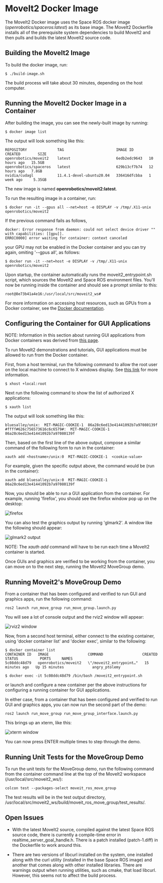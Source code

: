 # MoveIt2 Docker Image

The MoveIt2 Docker image uses the Space ROS docker image (*openrobotics/spaceros:latest*) as its base image. The MoveIt2 Dockerfile installs all of the prerequisite system dependencies to build MoveIt2 and then pulls and builds the latest MoveIt2 source code.

## Building the MoveIt2 Image

To build the docker image, run:

```
$ ./build-image.sh
```

The build process will take about 30 minutes, depending on the host computer.

## Running the MoveIt2 Docker Image in a Container

After building the image, you can see the newly-built image by running:

```
$ docker image list
```

The output will look something like this:

```
REPOSITORY              TAG                        IMAGE ID       CREATED        SIZE
openrobotics/moveit2    latest                     6edb2edc9643   10 hours ago   15.5GB
openrobotics/spaceros   latest                     629b13cf7b74   12 hours ago   7.8GB
nvidia/cudagl           11.4.1-devel-ubuntu20.04   336416dfcbba   1 week ago     5.35GB
```

The new image is named **openrobotics/moveit2:latest**.

To run the resulting image in a container, run:

```
$ docker run -it --gpus all --net=host -e DISPLAY -v /tmp/.X11-unix openrobotics/moveit2
```

If the previous command fails as follows, 

```
docker: Error response from daemon: could not select device driver "" with capabilities: [[gpu]].
ERRO[0000] error waiting for container: context canceled 
```

your GPU may not be enabled in the Docker container and you can try again, omiting '--gpus all', as follows:

```
$ docker run -it --net=host -e DISPLAY -v /tmp/.X11-unix openrobotics/moveit2
```

Upon startup, the container automatically runs the moveit2_entrypoint.sh script, which sources the MoveIt2 and Space ROS environment files. You'll now be running inside the container and should see a prompt similar to this:

```
root@8e73b41a4e16:/usr/local/src/moveit2_ws# 
```

For more information on accessing host resources, such as GPUs from a Docker container, see the [Docker documentation](https://docs.docker.com/config/containers/resource_constraints/).

## Configuring the Container for GUI Applications

NOTE: Information in this section about running GUI applications from Docker containers was derived from [this page](https://www.geeksforgeeks.org/running-gui-applications-on-docker-in-linux/).

To run MoveIt2 demonstrations and tutorials, GUI applications must be allowed to run from the Docker container. 

First, from a host terminal, run the following command to allow the root user on the local machine to connect to X windows display. See [this link](https://stackoverflow.com/questions/43015536/xhost-command-for-docker-gui-apps-eclipse) for more information.

```
$ xhost +local:root
```

Next run the following command to show the list of authorized X applications:

```
$ xauth list
```

The output will look something like this:

```
bluesalley/unix:  MIT-MAGIC-COOKIE-1  86a28c6ed13e41441092b7a97080139f
#ffff#626c756573616c6c6579#:  MIT-MAGIC-COOKIE-1  86a28c6ed13e41441092b7a97080139f
```

Then, based on the first line of the above output, compose a similar command of the following form to run in the container:

```
xauth add <hostname>/unix:0  MIT-MAGIC-COOKIE-1  <cookie-value>
```

For example, given the specific output above, the command would be (run in the container):

```
xauth add bluesalley/unix:0  MIT-MAGIC-COOKIE-1  86a28c6ed13e41441092b7a97080139f
```

Now, you should be able to run a GUI application from the container. For example, running 'firefox', you should see the firefox window pop up on the desktop:

![firefox](resources/firefox.png)

You can also test the graphics output by running 'glmark2'. A window like the following should appear:

![glmark2 output](resources/horse.png)

NOTE: The *xauth add* command will have to be run each time a MoveIt2 container is started.

Once GUIs and graphics are verified to be working from the container, you can move on to the next step, running the MoveIt2 MoveGroup demo.

## Running Moveit2's MoveGroup Demo

From a container that has been configured and verified to run GUI and graphics apps, run the following command:

```
ros2 launch run_move_group run_move_group.launch.py
```

You will see a lot of console output and the rviz2 window will appear:

![rviz2 window](resources/moveit2-rviz.png)

Now, from a second host terminal, either connect to the existing container, using 'docker container list' and 'docker exec', similar to the following:

```
$ docker container list
CONTAINER ID   IMAGE                  COMMAND                  CREATED          STATUS          PORTS     NAMES
5c08ddc48d79   openrobotics/moveit2   \"/moveit2_entrypoint…"   15 minutes ago   Up 15 minutes             angry_ptolemy
```
```
$ docker exec -it 5c08ddc48d79 /bin/bash /moveit2_entrypoint.sh
```

or launch and configure a new container per the above instructions for configuring a running container for GUI applications.

In either case, from a container that has been configured and verified to run GUI and graphics apps, you can now run the second part of the demo:

```
ros2 launch run_move_group run_move_group_interface.launch.py
```
This brings up an xterm, like this:

![xterm window](resources/moveit2-xterm.png)

You can now press ENTER multiple times to step through the demo.

## Running Unit Tests for the MoveGroup Demo

To run the unit tests for the MoveGroup demo, run the following command from the container command line at the top of the MoveIt2 workspace (/usr/local/src/moveit2_ws/):

```
colcon test --packages-select moveit_ros_move_group
```

The test results will be in the test output directory, /usr/local/src/moveit2_ws/build/moveit_ros_move_group/test_results/.

## Open Issues

* With the latest MoveIt2 source, compiled against the latest Space ROS source code, there is currently a compile-time error in realtime_server_goal_handle.h. There is a patch installed (patch-1.diff) in the Dockerfile to work around this.

* There are two versions of libcurl installed on the system, one installed along with the curl utility (installed in the base Space ROS image) and another that comes along with other installed libraries. There are warnings output when running utilities, such as cmake, that load libcurl. However, this seems not to affect the build process.
